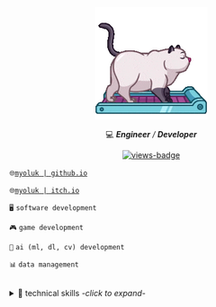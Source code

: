 <p align="center">
  <a href="#">
    <img src="images/cat-on-treadmill.gif" alt="cat-on-treadmill-gif"/>
  </a>
</p>

<p align="center">
  💻 <i><b>Engineer</b> / <b>Developer</b></i>
</p>

<p align="center">
  <a href="#">
    <img src="https://komarev.com/ghpvc/?username=myoluk&color=5d5d5d&label=Views👀&style=square" alt="views-badge"/>
  </a>
</p>

`🌐`[`myoluk | github.io`](https://myoluk.github.io/ "github.io")

`🌐`[`myoluk | itch.io`](https://myoluk.github.io/ "itch.io")

`🖥️` `software development`

`🎮` `game development`

`🤖` `ai (ml, dl, cv) development`

`📊` `data management`

<br/>

<details>

<summary>🎯 technical skills <i>-click to expand-</i></summary>

<br/>

🚀 `Python` `Java` `Spring Boot` `JavaScript` `SQL` `Kafka` `Neo4j` `Git` `Linux` `AI` `Airflow` `BigQuery`

🚀 `Unity3D` `C#` `Game Development` `OOP` `Design Patterns` `Software Engineering`

</details>
